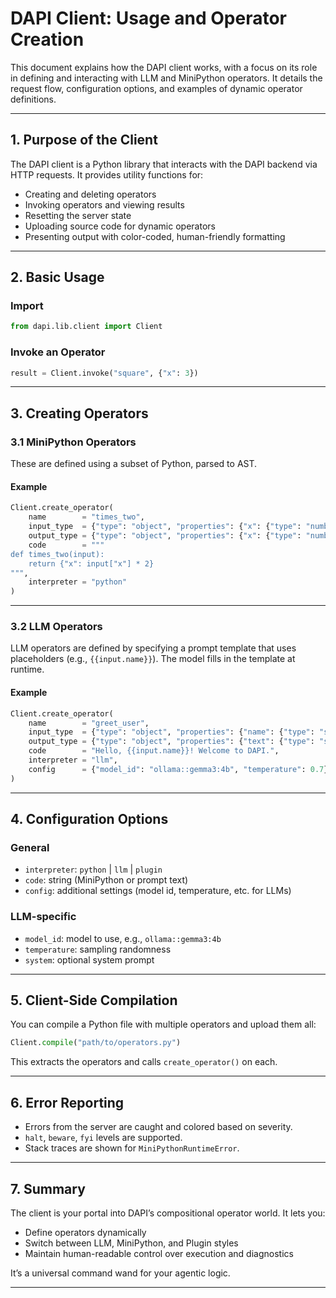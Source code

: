 
# DAPI Client: Usage and Operator Creation

This document explains how the DAPI client works, with a focus on its role in defining and interacting with LLM and MiniPython operators. It details the request flow, configuration options, and examples of dynamic operator definitions.

---

## 1. Purpose of the Client

The DAPI client is a Python library that interacts with the DAPI backend via HTTP requests. It provides utility functions for:

- Creating and deleting operators
- Invoking operators and viewing results
- Resetting the server state
- Uploading source code for dynamic operators
- Presenting output with color-coded, human-friendly formatting

---

## 2. Basic Usage

### Import
```python
from dapi.lib.client import Client
```

### Invoke an Operator
```python
result = Client.invoke("square", {"x": 3})
```

---

## 3. Creating Operators

### 3.1 MiniPython Operators

These are defined using a subset of Python, parsed to AST.

#### Example
```python
Client.create_operator(
    name        = "times_two",
    input_type  = {"type": "object", "properties": {"x": {"type": "number"}}, "required": ["x"]},
    output_type = {"type": "object", "properties": {"x": {"type": "number"}}, "required": ["x"]},
    code        = """
def times_two(input):
    return {"x": input["x"] * 2}
""",
    interpreter = "python"
)
```

---

### 3.2 LLM Operators

LLM operators are defined by specifying a prompt template that uses placeholders (e.g., `{{input.name}}`). The model fills in the template at runtime.

#### Example
```python
Client.create_operator(
    name        = "greet_user",
    input_type  = {"type": "object", "properties": {"name": {"type": "string"}}, "required": ["name"]},
    output_type = {"type": "object", "properties": {"text": {"type": "string"}}, "required": ["text"]},
    code        = "Hello, {{input.name}}! Welcome to DAPI.",
    interpreter = "llm",
    config      = {"model_id": "ollama::gemma3:4b", "temperature": 0.7}
)
```

---

## 4. Configuration Options

### General
- `interpreter`: `python` | `llm` | `plugin`
- `code`: string (MiniPython or prompt text)
- `config`: additional settings (model id, temperature, etc. for LLMs)

### LLM-specific
- `model_id`: model to use, e.g., `ollama::gemma3:4b`
- `temperature`: sampling randomness
- `system`: optional system prompt

---

## 5. Client-Side Compilation

You can compile a Python file with multiple operators and upload them all:

```python
Client.compile("path/to/operators.py")
```

This extracts the operators and calls `create_operator()` on each.

---

## 6. Error Reporting

- Errors from the server are caught and colored based on severity.
- `halt`, `beware`, `fyi` levels are supported.
- Stack traces are shown for `MiniPythonRuntimeError`.

---

## 7. Summary

The client is your portal into DAPI’s compositional operator world. It lets you:
- Define operators dynamically
- Switch between LLM, MiniPython, and Plugin styles
- Maintain human-readable control over execution and diagnostics

It’s a universal command wand for your agentic logic.

---
